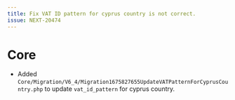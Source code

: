 ```yaml
---
title: Fix VAT ID pattern for cyprus country is not correct.
issue: NEXT-20474
---
```

# Core
* Added `Core/Migration/V6_4/Migration1675827655UpdateVATPatternForCyprusCountry.php` to update `vat_id_pattern` for cyprus country.
